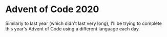 # Advent of Code 2020

Similarly to last year (which didn't last very long), I'll be trying to complete this year's Advent of Code using a different language each day.
